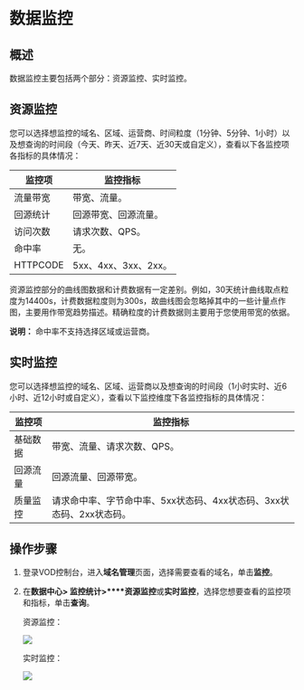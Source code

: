# 数据监控

## 概述

数据监控主要包括两个部分：资源监控、实时监控。

## 资源监控

您可以选择想监控的域名、区域、运营商、时间粒度（1分钟、5分钟、1小时）以及想查询的时间段（今天、昨天、近7天、近30天或自定义），查看以下各监控项各指标的具体情况：

|监控项|监控指标|
|---|----|
|流量带宽|带宽、流量。|
|回源统计|回源带宽、回源流量。|
|访问次数|请求次数、QPS。|
|命中率|无。|
|HTTPCODE|5xx、4xx、3xx、2xx。|

资源监控部分的曲线图数据和计费数据有一定差别。例如，30天统计曲线取点粒度为14400s，计费数据粒度则为300s，故曲线图会忽略掉其中的一些计量点作图，主要用作带宽趋势描述。精确粒度的计费数据则主要用于您使用带宽的依据。

**说明：** 命中率不支持选择区域或运营商。

## 实时监控

您可以选择想监控的域名、区域、运营商以及想查询的时间段（1小时实时、近6小时、近12小时或自定义），查看以下监控维度下各监控指标的具体情况：

|监控项|监控指标|
|---|----|
|基础数据|带宽、流量、请求次数、QPS。|
|回源流量|回源流量、回源带宽。|
|质量监控|请求命中率、字节命中率、5xx状态码、4xx状态码、3xx状态码、2xx状态码。|

## 操作步骤

1.  登录VOD控制台，进入**域名管理**页面，选择需要查看的域名，单击**监控**。
2.  在**数据中心\> 监控统计\>****资源监控**或**实时监控**，选择您想要查看的监控项和指标，单击**查询**。

    资源监控：

    ![](https://static-aliyun-doc.oss-cn-hangzhou.aliyuncs.com/assets/img/zh-CN/6573620061/p165240.png)

    实时监控：

    ![](https://static-aliyun-doc.oss-cn-hangzhou.aliyuncs.com/assets/img/zh-CN/7573620061/p165241.png)


